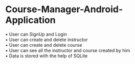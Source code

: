 # Course-Manager-Android-Application</br>
• User can SignUp and Login</br>
• User can create and delete instructor </br>
• User can create and delete course</br>
• User can see all the instructor and course created by him</br>
• Data is stored with the help of SQLite</br>
